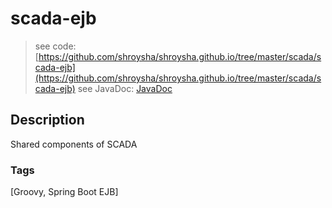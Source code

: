 # scada-ejb
> see code: [https://github.com/shroysha/shroysha.github.io/tree/master/scada/scada-ejb](https://github.com/shroysha/shroysha.github.io/tree/master/scada/scada-ejb)
> see JavaDoc: [JavaDoc](docs/javadoc/index.html)

## Description
Shared components of SCADA

### Tags
[Groovy, Spring Boot EJB]

